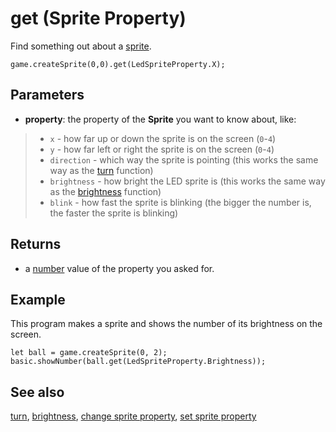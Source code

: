# get (Sprite Property)

Find something out about a [sprite](/reference/game/create-sprite).

```sig
game.createSprite(0,0).get(LedSpriteProperty.X);
```

## Parameters

* **property**: the property of the **Sprite** you want to know about, like:
>* ``x`` - how far up or down the sprite is on the screen (`0`-`4`)
>* ``y`` - how far left or right the sprite is on the screen (`0`-`4`)
>* ``direction`` - which way the sprite is pointing (this works the same way as the [turn](/reference/game/turn) function)
>* ``brightness`` - how bright the LED sprite is (this works the same way as the [brightness](/reference/led/brightness) function)
>* ``blink`` - how fast the sprite is blinking (the bigger the number is, the faster the sprite is blinking)

## Returns

* a [number](/types/number) value of the property you asked for.

## Example

This program makes a sprite and shows the number of its brightness on the screen. 

```blocks
let ball = game.createSprite(0, 2);
basic.showNumber(ball.get(LedSpriteProperty.Brightness));
```

## See also

[turn](/reference/game/turn),
[brightness](/reference/led/brightness),
[change sprite property](/reference/game/change),
[set sprite property](/reference/game/set)

